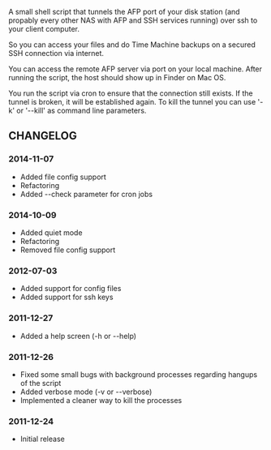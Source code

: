 A small shell script that tunnels the AFP port of your disk station (and propably every other NAS with AFP and SSH services running) over ssh to your client computer.

So you can access your files and do Time Machine backups on a secured SSH connection via internet.

You can access the remote AFP server via port on your local machine. After running the script, the host should show up in Finder on Mac OS.

You run the script via cron to ensure that the connection still exists. If the tunnel is broken, it will be established again. To kill the tunnel you can use '-k' or '--kill' as command line parameters.


## CHANGELOG

### 2014-11-07
- Added file config support
- Refactoring
- Added --check parameter for cron jobs

### 2014-10-09
- Added quiet mode
- Refactoring
- Removed file config support

### 2012-07-03
- Added support for config files
- Added support for ssh keys

### 2011-12-27
- Added a help screen (-h or --help)

### 2011-12-26
- Fixed some small bugs with background processes regarding hangups of the script
- Added verbose mode (-v or --verbose)
- Implemented a cleaner way to kill the processes

### 2011-12-24
- Initial release

